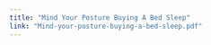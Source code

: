 ```yaml
---
title: "Mind Your Posture Buying A Bed Sleep"
link: "Mind-your-posture-buying-a-bed-sleep.pdf"
---
```

